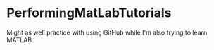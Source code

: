 # PerformingMatLabTutorials
Might as well practice with using GitHub while I'm also trying to learn MATLAB
